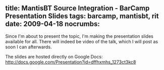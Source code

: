 title: MantisBT Source Integration - BarCamp Presentation Slides
tags: barcamp, mantisbt, rit
date: 2009-04-18
nocrumbs:
---
Since I'm about to present the topic, I'm making the presentation slides available for all.  There will indeed be video of the talk, which I will post as soon I can afterwards.

The slides are hosted directly on Google Docs: <a href="http://docs.google.com/Presentation?id=dffhxmhs_1273ct3kc8">http://docs.google.com/Presentation?id=dffhxmhs_1273ct3kc8</a>
